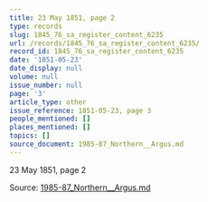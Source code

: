 ```yaml
---
title: 23 May 1851, page 2
type: records
slug: 1845_76_sa_register_content_6235
url: /records/1845_76_sa_register_content_6235/
record_id: 1845_76_sa_register_content_6235
date: '1851-05-23'
date_display: null
volume: null
issue_number: null
page: '3'
article_type: other
issue_reference: 1851-05-23, page 3
people_mentioned: []
places_mentioned: []
topics: []
source_document: 1985-87_Northern__Argus.md
---
```


23 May 1851, page 2

Source: [1985-87_Northern__Argus.md](/downloads/markdown/1985-87_Northern__Argus.md)
